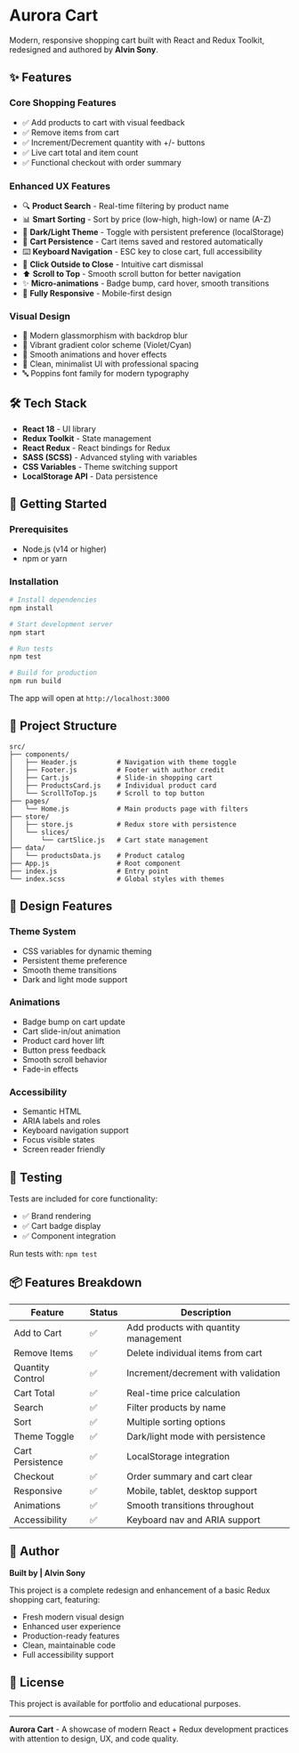 # Aurora Cart

Modern, responsive shopping cart built with React and Redux Toolkit, redesigned and authored by **Alvin Sony**.

## ✨ Features

### Core Shopping Features

- ✅ Add products to cart with visual feedback
- ✅ Remove items from cart
- ✅ Increment/Decrement quantity with +/- buttons
- ✅ Live cart total and item count
- ✅ Functional checkout with order summary

### Enhanced UX Features

- 🔍 **Product Search** - Real-time filtering by product name
- 📊 **Smart Sorting** - Sort by price (low-high, high-low) or name (A-Z)
- 🌙 **Dark/Light Theme** - Toggle with persistent preference (localStorage)
- 💾 **Cart Persistence** - Cart items saved and restored automatically
- ⌨️ **Keyboard Navigation** - ESC key to close cart, full accessibility
- 🎯 **Click Outside to Close** - Intuitive cart dismissal
- ⬆️ **Scroll to Top** - Smooth scroll button for better navigation
- ✨ **Micro-animations** - Badge bump, card hover, smooth transitions
- 📱 **Fully Responsive** - Mobile-first design

### Visual Design

- 🎨 Modern glassmorphism with backdrop blur
- 🌈 Vibrant gradient color scheme (Violet/Cyan)
- 💫 Smooth animations and hover effects
- 🎯 Clean, minimalist UI with professional spacing
- 🔤 Poppins font family for modern typography

## 🛠️ Tech Stack

- **React 18** - UI library
- **Redux Toolkit** - State management
- **React Redux** - React bindings for Redux
- **SASS (SCSS)** - Advanced styling with variables
- **CSS Variables** - Theme switching support
- **LocalStorage API** - Data persistence

## 🚀 Getting Started

### Prerequisites

- Node.js (v14 or higher)
- npm or yarn

### Installation

```bash
# Install dependencies
npm install

# Start development server
npm start

# Run tests
npm test

# Build for production
npm run build
```

The app will open at `http://localhost:3000`

## 📁 Project Structure

```
src/
├── components/
│   ├── Header.js          # Navigation with theme toggle
│   ├── Footer.js          # Footer with author credit
│   ├── Cart.js            # Slide-in shopping cart
│   ├── ProductsCard.js    # Individual product card
│   └── ScrollToTop.js     # Scroll to top button
├── pages/
│   └── Home.js            # Main products page with filters
├── store/
│   ├── store.js           # Redux store with persistence
│   └── slices/
│       └── cartSlice.js   # Cart state management
├── data/
│   └── productsData.js    # Product catalog
├── App.js                 # Root component
├── index.js               # Entry point
└── index.scss             # Global styles with themes
```

## 🎨 Design Features

### Theme System

- CSS variables for dynamic theming
- Persistent theme preference
- Smooth theme transitions
- Dark and light mode support

### Animations

- Badge bump on cart update
- Cart slide-in/out animation
- Product card hover lift
- Button press feedback
- Smooth scroll behavior
- Fade-in effects

### Accessibility

- Semantic HTML
- ARIA labels and roles
- Keyboard navigation support
- Focus visible states
- Screen reader friendly

## 🧪 Testing

Tests are included for core functionality:

- ✅ Brand rendering
- ✅ Cart badge display
- ✅ Component integration

Run tests with: `npm test`

## 📦 Features Breakdown

| Feature          | Status | Description                           |
| ---------------- | ------ | ------------------------------------- |
| Add to Cart      | ✅     | Add products with quantity management |
| Remove Items     | ✅     | Delete individual items from cart     |
| Quantity Control | ✅     | Increment/decrement with validation   |
| Cart Total       | ✅     | Real-time price calculation           |
| Search           | ✅     | Filter products by name               |
| Sort             | ✅     | Multiple sorting options              |
| Theme Toggle     | ✅     | Dark/light mode with persistence      |
| Cart Persistence | ✅     | LocalStorage integration              |
| Checkout         | ✅     | Order summary and cart clear          |
| Responsive       | ✅     | Mobile, tablet, desktop support       |
| Animations       | ✅     | Smooth transitions throughout         |
| Accessibility    | ✅     | Keyboard nav and ARIA support         |

## 👤 Author

**Built by | Alvin Sony**

This project is a complete redesign and enhancement of a basic Redux shopping cart, featuring:

- Fresh modern visual design
- Enhanced user experience
- Production-ready features
- Clean, maintainable code
- Full accessibility support

## 📝 License

This project is available for portfolio and educational purposes.

---

**Aurora Cart** - A showcase of modern React + Redux development practices with attention to design, UX, and code quality.

